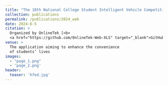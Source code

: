 ```yaml
---
title: "The 18th National College Student Intelligent Vehicle Competition"
collection: publications
permalink: /publications/2024_web
date: 2024-6-5
citation: >
  Organized by OnlineTek [<b>
  <a href="https://github.com/0nlineTek-Web-XLS" target="_blank">GitHub</a></b>], Shandong University
venue: > 
  The application aiming to enhance the convenience
  of students’ lives
images:
  - "page_1.png"
  - 'page_2.png'
header:
  teaser: 'hfed.jpg'
---
```


